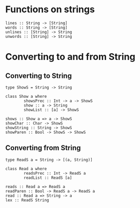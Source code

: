 # Functions on strings

```
lines :: String -> [String]
words :: String -> [String]
unlines :: [String] -> String
unwords :: [String] -> String
```

# Converting to and from String

## Converting to String

```
type ShowS = String -> String
```

```
class Show a where
        showsPrec :: Int -> a -> ShowS
        show :: a -> String
        showList :: [a] -> ShowS
```

```
shows :: Show a => a -> ShowS
showChar :: Char -> ShowS
showString :: String -> ShowS
showParen :: Bool -> ShowS -> ShowS
```

## Converting from String

```
type ReadS a = String -> [(a, String)]
```

```
class Read a where
        readsPrec :: Int -> ReadS a
        readList :: ReadS [a]
```

```
reads :: Read a => ReadS a
readParen :: Bool -> ReadS a -> ReadS a
read :: Read a => String -> a
lex :: ReadS String
```

